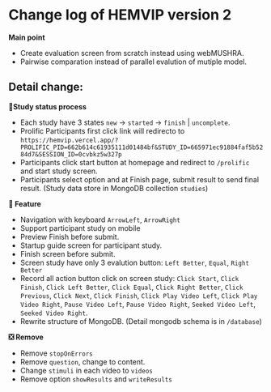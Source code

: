 # Change log of HEMVIP version 2

**Main point**

- Create evaluation screen from scratch instead using webMUSHRA.
- Pairwise comparation instead of parallel evalution of mutiple model.

## Detail change:

**🚩Study status process**

- Each study have 3 states `new` -> `started` -> `finish` | `uncomplete`.
- Prolific Participants first click link will redirecto to `https://hemvip.vercel.app/?PROLIFIC_PID=662b614c61935111d01484bf&STUDY_ID=665971ec91884faf5b5284d7&SESSION_ID=0cvbkz5w327p`
- Participants click start button at homepage and redirect to `/prolific` and start study screen.
- Participants select option and at Finish page, submit result to send final result.
(Study data store in MongoDB collection `studies`)

**🎯 Feature**

- Navigation with keyboard `ArrowLeft`, `ArrowRight`
- Support participant study on mobile
- Preview Finish before submit.
- Startup guide screen for participant study.
- Finish screen before submit.
- Screen study have only 3 evalution button: `Left Better`, `Equal`, `Right Better`
- Record all action button click on screen study:  `Click Start`, `Click Finish`, `Click Left Better`, `Click Equal`, `Click Right Better`, `Click Previous`, `Click Next`, `Click Finish`, `Click Play Video Left`, `Click Play Video Right`, `Pause Video Left`, `Pause Video Right`, `Seeked Video Left`, `Seeked Video Right`.
- Rewrite structure of MongoDB. (Detail mongodb schema is in `/database`)


**❎ Remove**

- Remove `stopOnErrors`
- Remove `question`, change to content.
- Change `stimuli` in each video to `videos`
- Remove option `showResults` and `writeResults`
